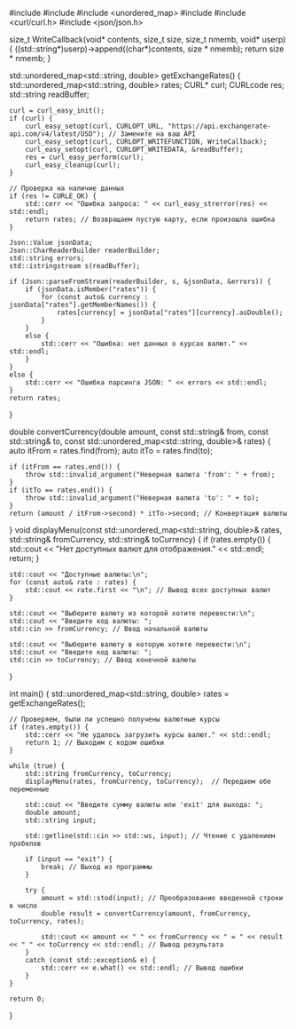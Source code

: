 #include <iostream>
#include <string>
#include <unordered_map>
#include <sstream>
#include <curl/curl.h>
#include <json/json.h>

size_t WriteCallback(void* contents, size_t size, size_t nmemb, void* userp) {
    ((std::string*)userp)->append((char*)contents, size * nmemb);
    return size * nmemb;
}

std::unordered_map<std::string, double> getExchangeRates() {
    std::unordered_map<std::string, double> rates;
    CURL* curl;
    CURLcode res;
    std::string readBuffer;

    curl = curl_easy_init();
    if (curl) {
        curl_easy_setopt(curl, CURLOPT_URL, "https://api.exchangerate-api.com/v4/latest/USD"); // Замените на ваш API
        curl_easy_setopt(curl, CURLOPT_WRITEFUNCTION, WriteCallback);
        curl_easy_setopt(curl, CURLOPT_WRITEDATA, &readBuffer);
        res = curl_easy_perform(curl);
        curl_easy_cleanup(curl);
    }

    // Проверка на наличие данных
    if (res != CURLE_OK) {
        std::cerr << "Ошибка запроса: " << curl_easy_strerror(res) << std::endl;
        return rates; // Возвращаем пустую карту, если произошла ошибка
    }

    Json::Value jsonData;
    Json::CharReaderBuilder readerBuilder;
    std::string errors;
    std::istringstream s(readBuffer);

    if (Json::parseFromStream(readerBuilder, s, &jsonData, &errors)) {
        if (jsonData.isMember("rates")) {
            for (const auto& currency : jsonData["rates"].getMemberNames()) {
                rates[currency] = jsonData["rates"][currency].asDouble();
            }
        }
        else {
            std::cerr << "Ошибка: нет данных о курсах валют." << std::endl;
        }
    }
    else {
        std::cerr << "Ошибка парсинга JSON: " << errors << std::endl;
    }
    return rates;
}

double convertCurrency(double amount, const std::string& from, const std::string& to, const std::unordered_map<std::string, double>& rates) {
    auto itFrom = rates.find(from);
    auto itTo = rates.find(to);

    if (itFrom == rates.end()) {
        throw std::invalid_argument("Неверная валюта 'from': " + from);
    }
    if (itTo == rates.end()) {
        throw std::invalid_argument("Неверная валюта 'to': " + to);
    }
    return (amount / itFrom->second) * itTo->second; // Конвертация валюты
}
void displayMenu(const std::unordered_map<std::string, double>& rates, std::string& fromCurrency, std::string& toCurrency) {
    if (rates.empty()) {
        std::cout << "Нет доступных валют для отображения." << std::endl;
        return;
    }

    std::cout << "Доступные валюты:\n";
    for (const auto& rate : rates) {
        std::cout << rate.first << "\n"; // Вывод всех доступных валют
    }

    std::cout << "Выберите валюту из которой хотите перевести:\n";
    std::cout << "Введите код валюты: ";
    std::cin >> fromCurrency; // Ввод начальной валюты

    std::cout << "Выберите валюту в которую хотите перевести:\n";
    std::cout << "Введите код валюты: ";
    std::cin >> toCurrency; // Ввод конечной валюты
}

int main() {
    std::unordered_map<std::string, double> rates = getExchangeRates();

    // Проверяем, были ли успешно получены валютные курсы
    if (rates.empty()) {
        std::cerr << "Не удалось загрузить курсы валют." << std::endl;
        return 1; // Выходим с кодом ошибки
    }

    while (true) {
        std::string fromCurrency, toCurrency;
        displayMenu(rates, fromCurrency, toCurrency);  // Передаем обе переменные

        std::cout << "Введите сумму валюты или 'exit' для выхода: ";
        double amount;
        std::string input;

        std::getline(std::cin >> std::ws, input); // Чтение с удалением пробелов

        if (input == "exit") {
            break; // Выход из программы
        }

        try {
            amount = std::stod(input); // Преобразование введенной строки в число
            double result = convertCurrency(amount, fromCurrency, toCurrency, rates);

            std::cout << amount << " " << fromCurrency << " = " << result << " " << toCurrency << std::endl; // Вывод результата
        }
        catch (const std::exception& e) {
            std::cerr << e.what() << std::endl; // Вывод ошибки
        }
    }

    return 0;
}
